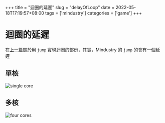 +++
title = "迴圈的延遲"
slug = "delayOfLoop"
date = 2022-05-18T17:19:57+08:00
tags = ['mindustry']
categories = ['game']
+++

# 迴圈的延遲

在[上一篇](../turretautoaim)關於用 `jump` 實現迴圈的部份，其實，Mindustry 的 `jump` 的會有一個延遲

## 單核

![single core](./singleCore.gif)

## 多核

![four cores](./fourCores.gif)

